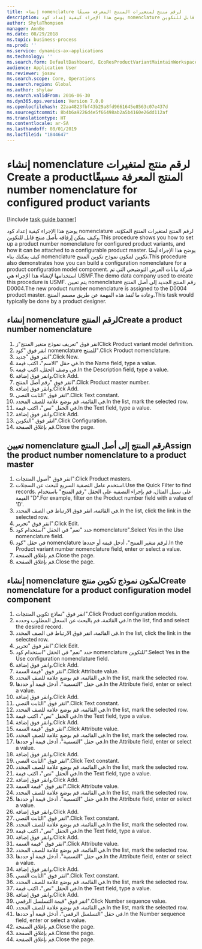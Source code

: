 ```yaml
---
title: إنشاء nomenclature لرقم منتج لمتغيرات المنتج المعرفة مسبقًا‬‏‫
description: يوضح هذا الإجراء كيفية إعداد كود nomenclature لرقم المنتج لمتغيرات المنتج المكوّنة، وكيف يمكن إرفاقه بأصل منتج قابل للتكوين.
author: ShylaThompson
manager: AnnBe
ms.date: 08/29/2018
ms.topic: business-process
ms.prod: ''
ms.service: dynamics-ax-applications
ms.technology: ''
ms.search.form: DefaultDashboard, EcoResProductVariantMaintainWorkspace, EcoResNomenclature, EcoResProductListPage, EcoResProductDetails, PCProductConfigurationModelListPage, PCProductConfigurationModelDetails
audience: Application User
ms.reviewer: josaw
ms.search.scope: Core, Operations
ms.search.region: Global
ms.author: shylaw
ms.search.validFrom: 2016-06-30
ms.dyn365.ops.version: Version 7.0.0
ms.openlocfilehash: 22aa4823fbf43b29a8fd9661645e8563c07e437d
ms.sourcegitcommit: 8b4b6a9226d4e5f66498ab2a5b4160e26dd112af
ms.translationtype: HT
ms.contentlocale: ar-SA
ms.lasthandoff: 08/01/2019
ms.locfileid: "1844647"
---
```

# <a name="create-a-product-number-nomenclature-for-configured-product-variants"></a><span data-ttu-id="e6bda-103">إنشاء nomenclature لرقم منتج لمتغيرات المنتج المعرفة مسبقًا‬‏‫</span><span class="sxs-lookup"><span data-stu-id="e6bda-103">Create a product number nomenclature for configured product variants</span></span>

[!include [task guide banner](../../includes/task-guide-banner.md)]

<span data-ttu-id="e6bda-104">يوضح هذا الإجراء كيفية إعداد كود nomenclature لرقم المنتج لمتغيرات المنتج المكوّنة، وكيف يمكن إرفاقه بأصل منتج قابل للتكوين.</span><span class="sxs-lookup"><span data-stu-id="e6bda-104">This procedure shows you how to set up a product number nomenclature for configured product variants, and how it can be attached to a configurable product master.</span></span> <span data-ttu-id="e6bda-105">يوضح هذا الإجراء أيضًا كيف يمكنك بناء nomenclature تكوين لمكون نموذج تكوين المنتج.</span><span class="sxs-lookup"><span data-stu-id="e6bda-105">This procedure also demonstrates how you can build a configuration nomenclature for a product configuration model component.</span></span> <span data-ttu-id="e6bda-106">شركة بيانات العرض التوضيحي التي تم استخدامها لإنشاء هذا الإجراء هي USMF.</span><span class="sxs-lookup"><span data-stu-id="e6bda-106">The demo data company used to create this procedure is USMF.</span></span> <span data-ttu-id="e6bda-107">يتم تعيين nomenclature رقم المنتج الجديد إلى أصل المنتج D0004.</span><span class="sxs-lookup"><span data-stu-id="e6bda-107">The new product number nomenclature is assigned to the D0004 product master.</span></span> <span data-ttu-id="e6bda-108">وعادة ما تُنفذ هذه المهمة عن طريق مصمم المنتج.</span><span class="sxs-lookup"><span data-stu-id="e6bda-108">This task would typically be done by a product designer.</span></span>


## <a name="create-a-product-number-nomenclature"></a><span data-ttu-id="e6bda-109">إنشاء nomenclature لرقم المنتج</span><span class="sxs-lookup"><span data-stu-id="e6bda-109">Create a product number nomenclature</span></span>
1. <span data-ttu-id="e6bda-110">انقر فوق "تعريف نموذج متغير المنتج"ز</span><span class="sxs-lookup"><span data-stu-id="e6bda-110">Click Product variant model definition.</span></span>
2. <span data-ttu-id="e6bda-111">انقر فوق "كود nomenclature للمنتج‬".</span><span class="sxs-lookup"><span data-stu-id="e6bda-111">Click Product nomenclature.</span></span>
3. <span data-ttu-id="e6bda-112">انقر فوق "جديد".</span><span class="sxs-lookup"><span data-stu-id="e6bda-112">Click New.</span></span>
4. <span data-ttu-id="e6bda-113">في حقل "الاسم"، اكتب قيمة.</span><span class="sxs-lookup"><span data-stu-id="e6bda-113">In the Name field, type a value.</span></span>
5. <span data-ttu-id="e6bda-114">في وصف الحقل، اكتب قيمة.</span><span class="sxs-lookup"><span data-stu-id="e6bda-114">In the Description field, type a value.</span></span>
6. <span data-ttu-id="e6bda-115">وانقر فوق إضافة.</span><span class="sxs-lookup"><span data-stu-id="e6bda-115">Click Add.</span></span>
7. <span data-ttu-id="e6bda-116">انقر فوق "رقم أصل المنتج".</span><span class="sxs-lookup"><span data-stu-id="e6bda-116">Click Product master number.</span></span>
8. <span data-ttu-id="e6bda-117">وانقر فوق إضافة.</span><span class="sxs-lookup"><span data-stu-id="e6bda-117">Click Add.</span></span>
9. <span data-ttu-id="e6bda-118">انقر فوق "الثابت النصي‬".</span><span class="sxs-lookup"><span data-stu-id="e6bda-118">Click Text constant.</span></span>
10. <span data-ttu-id="e6bda-119">في القائمة، قم بوضع علامة للصف المحدد.</span><span class="sxs-lookup"><span data-stu-id="e6bda-119">In the list, mark the selected row.</span></span>
11. <span data-ttu-id="e6bda-120">في الحقل "نص"، اكتب قيمة.</span><span class="sxs-lookup"><span data-stu-id="e6bda-120">In the Text field, type a value.</span></span>
12. <span data-ttu-id="e6bda-121">وانقر فوق إضافة.</span><span class="sxs-lookup"><span data-stu-id="e6bda-121">Click Add.</span></span>
13. <span data-ttu-id="e6bda-122">انقر فوق "التكوين".</span><span class="sxs-lookup"><span data-stu-id="e6bda-122">Click Configuration.</span></span>
14. <span data-ttu-id="e6bda-123">قم بإغلاق الصفحة.</span><span class="sxs-lookup"><span data-stu-id="e6bda-123">Close the page.</span></span>

## <a name="assign-the-product-number-nomenclature-to-a-product-master"></a><span data-ttu-id="e6bda-124">تعيين nomenclature رقم المنتج إلى أصل المنتج</span><span class="sxs-lookup"><span data-stu-id="e6bda-124">Assign the product number nomenclature to a product master</span></span>
1. <span data-ttu-id="e6bda-125">انقر فوق "أصول المنتجات".</span><span class="sxs-lookup"><span data-stu-id="e6bda-125">Click Product masters.</span></span>
2. <span data-ttu-id="e6bda-126">استخدم عامل التصفية السريع للبحث عن السجلات.</span><span class="sxs-lookup"><span data-stu-id="e6bda-126">Use the Quick Filter to find records.</span></span> <span data-ttu-id="e6bda-127">على سبيل المثال، قم بإجراء التصفية على الحقل "رقم المنتج" باستخدام القيمة "D".</span><span class="sxs-lookup"><span data-stu-id="e6bda-127">For example, filter on the Product number field with a value of 'D'.</span></span>
3. <span data-ttu-id="e6bda-128">في القائمة، انقر فوق الارتباط في الصف المحدد.</span><span class="sxs-lookup"><span data-stu-id="e6bda-128">In the list, click the link in the selected row.</span></span>
4. <span data-ttu-id="e6bda-129">انقر فوق "تحرير".</span><span class="sxs-lookup"><span data-stu-id="e6bda-129">Click Edit.</span></span>
5. <span data-ttu-id="e6bda-130">حدد "نعم" في الحقل "استخدام كود nomenclature".</span><span class="sxs-lookup"><span data-stu-id="e6bda-130">Select Yes in the Use nomenclature field.</span></span>
6. <span data-ttu-id="e6bda-131">في حقل "كود nomenclature لرقم متغير المنتج‬"، أدخل قيمة أو حددها.</span><span class="sxs-lookup"><span data-stu-id="e6bda-131">In the Product variant number nomenclature field, enter or select a value.</span></span>
7. <span data-ttu-id="e6bda-132">قم بإغلاق الصفحة.</span><span class="sxs-lookup"><span data-stu-id="e6bda-132">Close the page.</span></span>
8. <span data-ttu-id="e6bda-133">قم بإغلاق الصفحة.</span><span class="sxs-lookup"><span data-stu-id="e6bda-133">Close the page.</span></span>

## <a name="create-nomenclature-for-a-product-configuration-model-component"></a><span data-ttu-id="e6bda-134">إنشاء nomenclature لمكون نموذج تكوين منتج</span><span class="sxs-lookup"><span data-stu-id="e6bda-134">Create nomenclature for a product configuration model component</span></span>
1. <span data-ttu-id="e6bda-135">انقر فوق "نماذج تكوين المنتجات".</span><span class="sxs-lookup"><span data-stu-id="e6bda-135">Click Product configuration models.</span></span>
2. <span data-ttu-id="e6bda-136">في القائمة، قم بالبحث عن السجل المطلوب وحدده.</span><span class="sxs-lookup"><span data-stu-id="e6bda-136">In the list, find and select the desired record.</span></span>
3. <span data-ttu-id="e6bda-137">في القائمة، انقر فوق الارتباط في الصف المحدد.</span><span class="sxs-lookup"><span data-stu-id="e6bda-137">In the list, click the link in the selected row.</span></span>
4. <span data-ttu-id="e6bda-138">انقر فوق "تحرير".</span><span class="sxs-lookup"><span data-stu-id="e6bda-138">Click Edit.</span></span>
5. <span data-ttu-id="e6bda-139">حدد "نعم" في الحقل "استخدام كود nomenclature للتكوين‬".</span><span class="sxs-lookup"><span data-stu-id="e6bda-139">Select Yes in the Use configuration nomenclature field.</span></span>
6. <span data-ttu-id="e6bda-140">وانقر فوق إضافة.</span><span class="sxs-lookup"><span data-stu-id="e6bda-140">Click Add.</span></span>
7. <span data-ttu-id="e6bda-141">انقر فوق "قيمة السمة‬".</span><span class="sxs-lookup"><span data-stu-id="e6bda-141">Click Attribute value.</span></span>
8. <span data-ttu-id="e6bda-142">في القائمة، قم بوضع علامة للصف المحدد.</span><span class="sxs-lookup"><span data-stu-id="e6bda-142">In the list, mark the selected row.</span></span>
9. <span data-ttu-id="e6bda-143">في حقل "التسمية"، أدخل قيمة أو حددها.</span><span class="sxs-lookup"><span data-stu-id="e6bda-143">In the Attribute field, enter or select a value.</span></span>
10. <span data-ttu-id="e6bda-144">وانقر فوق إضافة.</span><span class="sxs-lookup"><span data-stu-id="e6bda-144">Click Add.</span></span>
11. <span data-ttu-id="e6bda-145">انقر فوق "الثابت النصي‬".</span><span class="sxs-lookup"><span data-stu-id="e6bda-145">Click Text constant.</span></span>
12. <span data-ttu-id="e6bda-146">في القائمة، قم بوضع علامة للصف المحدد.</span><span class="sxs-lookup"><span data-stu-id="e6bda-146">In the list, mark the selected row.</span></span>
13. <span data-ttu-id="e6bda-147">في الحقل "نص"، اكتب قيمة.</span><span class="sxs-lookup"><span data-stu-id="e6bda-147">In the Text field, type a value.</span></span>
14. <span data-ttu-id="e6bda-148">وانقر فوق إضافة.</span><span class="sxs-lookup"><span data-stu-id="e6bda-148">Click Add.</span></span>
15. <span data-ttu-id="e6bda-149">انقر فوق "قيمة السمة‬".</span><span class="sxs-lookup"><span data-stu-id="e6bda-149">Click Attribute value.</span></span>
16. <span data-ttu-id="e6bda-150">في القائمة، قم بوضع علامة للصف المحدد.</span><span class="sxs-lookup"><span data-stu-id="e6bda-150">In the list, mark the selected row.</span></span>
17. <span data-ttu-id="e6bda-151">في حقل "التسمية"، أدخل قيمة أو حددها.</span><span class="sxs-lookup"><span data-stu-id="e6bda-151">In the Attribute field, enter or select a value.</span></span>
18. <span data-ttu-id="e6bda-152">وانقر فوق إضافة.</span><span class="sxs-lookup"><span data-stu-id="e6bda-152">Click Add.</span></span>
19. <span data-ttu-id="e6bda-153">انقر فوق "الثابت النصي‬".</span><span class="sxs-lookup"><span data-stu-id="e6bda-153">Click Text constant.</span></span>
20. <span data-ttu-id="e6bda-154">في القائمة، قم بوضع علامة للصف المحدد.</span><span class="sxs-lookup"><span data-stu-id="e6bda-154">In the list, mark the selected row.</span></span>
21. <span data-ttu-id="e6bda-155">في الحقل "نص"، اكتب قيمة.</span><span class="sxs-lookup"><span data-stu-id="e6bda-155">In the Text field, type a value.</span></span>
22. <span data-ttu-id="e6bda-156">وانقر فوق إضافة.</span><span class="sxs-lookup"><span data-stu-id="e6bda-156">Click Add.</span></span>
23. <span data-ttu-id="e6bda-157">انقر فوق "قيمة السمة‬".</span><span class="sxs-lookup"><span data-stu-id="e6bda-157">Click Attribute value.</span></span>
24. <span data-ttu-id="e6bda-158">في القائمة، قم بوضع علامة للصف المحدد.</span><span class="sxs-lookup"><span data-stu-id="e6bda-158">In the list, mark the selected row.</span></span>
25. <span data-ttu-id="e6bda-159">في حقل "التسمية"، أدخل قيمة أو حددها.</span><span class="sxs-lookup"><span data-stu-id="e6bda-159">In the Attribute field, enter or select a value.</span></span>
26. <span data-ttu-id="e6bda-160">وانقر فوق إضافة.</span><span class="sxs-lookup"><span data-stu-id="e6bda-160">Click Add.</span></span>
27. <span data-ttu-id="e6bda-161">انقر فوق "الثابت النصي‬".</span><span class="sxs-lookup"><span data-stu-id="e6bda-161">Click Text constant.</span></span>
28. <span data-ttu-id="e6bda-162">في القائمة، قم بوضع علامة للصف المحدد.</span><span class="sxs-lookup"><span data-stu-id="e6bda-162">In the list, mark the selected row.</span></span>
29. <span data-ttu-id="e6bda-163">في الحقل "نص"، اكتب قيمة.</span><span class="sxs-lookup"><span data-stu-id="e6bda-163">In the Text field, type a value.</span></span>
30. <span data-ttu-id="e6bda-164">وانقر فوق إضافة.</span><span class="sxs-lookup"><span data-stu-id="e6bda-164">Click Add.</span></span>
31. <span data-ttu-id="e6bda-165">انقر فوق "قيمة السمة‬".</span><span class="sxs-lookup"><span data-stu-id="e6bda-165">Click Attribute value.</span></span>
32. <span data-ttu-id="e6bda-166">في القائمة، قم بوضع علامة للصف المحدد.</span><span class="sxs-lookup"><span data-stu-id="e6bda-166">In the list, mark the selected row.</span></span>
33. <span data-ttu-id="e6bda-167">في حقل "التسمية"، أدخل قيمة أو حددها.</span><span class="sxs-lookup"><span data-stu-id="e6bda-167">In the Attribute field, enter or select a value.</span></span>
34. <span data-ttu-id="e6bda-168">وانقر فوق إضافة.</span><span class="sxs-lookup"><span data-stu-id="e6bda-168">Click Add.</span></span>
35. <span data-ttu-id="e6bda-169">انقر فوق "الثابت النصي‬".</span><span class="sxs-lookup"><span data-stu-id="e6bda-169">Click Text constant.</span></span>
36. <span data-ttu-id="e6bda-170">في القائمة، قم بوضع علامة للصف المحدد.</span><span class="sxs-lookup"><span data-stu-id="e6bda-170">In the list, mark the selected row.</span></span>
37. <span data-ttu-id="e6bda-171">في الحقل "نص"، اكتب قيمة.</span><span class="sxs-lookup"><span data-stu-id="e6bda-171">In the Text field, type a value.</span></span>
38. <span data-ttu-id="e6bda-172">وانقر فوق إضافة.</span><span class="sxs-lookup"><span data-stu-id="e6bda-172">Click Add.</span></span>
39. <span data-ttu-id="e6bda-173">انقر فوق "قيمة التسلسل الرقمي".</span><span class="sxs-lookup"><span data-stu-id="e6bda-173">Click Number sequence value.</span></span>
40. <span data-ttu-id="e6bda-174">في القائمة، قم بوضع علامة للصف المحدد.</span><span class="sxs-lookup"><span data-stu-id="e6bda-174">In the list, mark the selected row.</span></span>
41. <span data-ttu-id="e6bda-175">في حقل "التسلسل الرقمي"، أدخل قيمة أو حددها.</span><span class="sxs-lookup"><span data-stu-id="e6bda-175">In the Number sequence field, enter or select a value.</span></span>
42. <span data-ttu-id="e6bda-176">قم بإغلاق الصفحة.</span><span class="sxs-lookup"><span data-stu-id="e6bda-176">Close the page.</span></span>
43. <span data-ttu-id="e6bda-177">قم بإغلاق الصفحة.</span><span class="sxs-lookup"><span data-stu-id="e6bda-177">Close the page.</span></span>
44. <span data-ttu-id="e6bda-178">قم بإغلاق الصفحة.</span><span class="sxs-lookup"><span data-stu-id="e6bda-178">Close the page.</span></span>

